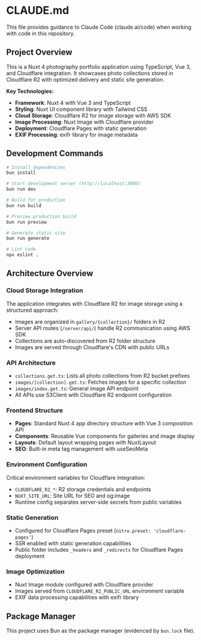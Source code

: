 # CLAUDE.md

This file provides guidance to Claude Code (claude.ai/code) when working with code in this repository.

## Project Overview

This is a Nuxt 4 photography portfolio application using TypeScript, Vue 3, and Cloudflare integration. It showcases photo collections stored in Cloudflare R2 with optimized delivery and static site generation.

**Key Technologies:**
- **Framework**: Nuxt 4 with Vue 3 and TypeScript
- **Styling**: Nuxt UI component library with Tailwind CSS
- **Cloud Storage**: Cloudflare R2 for image storage with AWS SDK
- **Image Processing**: Nuxt Image with Cloudflare provider
- **Deployment**: Cloudflare Pages with static generation
- **EXIF Processing**: exifr library for image metadata

## Development Commands

```bash
# Install dependencies
bun install

# Start development server (http://localhost:3000)
bun run dev

# Build for production
bun run build

# Preview production build
bun run preview

# Generate static site
bun run generate

# Lint code
npx eslint .
```

## Architecture Overview

### Cloud Storage Integration
The application integrates with Cloudflare R2 for image storage using a structured approach:
- Images are organized in `gallery/{collection}/` folders in R2
- Server API routes (`/server/api/`) handle R2 communication using AWS SDK
- Collections are auto-discovered from R2 folder structure
- Images are served through Cloudflare's CDN with public URLs

### API Architecture
- `collections.get.ts`: Lists all photo collections from R2 bucket prefixes
- `images/[collection].get.ts`: Fetches images for a specific collection
- `images/index.get.ts`: General image API endpoint
- All APIs use S3Client with Cloudflare R2 endpoint configuration

### Frontend Structure
- **Pages**: Standard Nuxt 4 app directory structure with Vue 3 composition API
- **Components**: Reusable Vue components for galleries and image display
- **Layouts**: Default layout wrapping pages with NuxtLayout
- **SEO**: Built-in meta tag management with useSeoMeta

### Environment Configuration
Critical environment variables for Cloudflare integration:
- `CLOUDFLARE_R2_*`: R2 storage credentials and endpoints
- `NUXT_SITE_URL`: Site URL for SEO and og:image
- Runtime config separates server-side secrets from public variables

### Static Generation
- Configured for Cloudflare Pages preset (`nitro.preset: 'cloudflare-pages'`)
- SSR enabled with static generation capabilities
- Public folder includes `_headers` and `_redirects` for Cloudflare Pages deployment

### Image Optimization
- Nuxt Image module configured with Cloudflare provider
- Images served from `CLOUDFLARE_R2_PUBLIC_URL` environment variable
- EXIF data processing capabilities with exifr library

## Package Manager

This project uses Bun as the package manager (evidenced by `bun.lock` file).